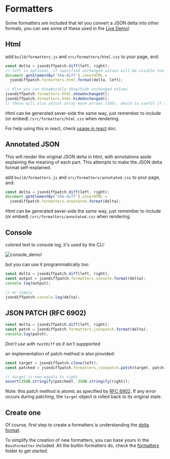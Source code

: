 # Formatters

Some formatters are included that let you convert a JSON delta into other formats, you can see some of these used in the [Live Demo](https://jsondiffpatch.com))

## Html

add `build/formatters.js` and `src/formatters/html.css` to your page, and:

```ts
const delta = jsondiffpatch.diff(left, right);
// left is optional, if specified unchanged values will be visible too
document.getElementBy('the-diff').innerHTML =
  jsondiffpatch.formatters.html.format(delta, left);

// Also you can dinamically show/hide unchanged values
jsondiffpatch.formatters.html.showUnchanged();
jsondiffpatch.formatters.html.hideUnchanged();
// these will also adjust array move arrows (SVG), which is useful if something alters the html layout
```

Html can be generated sever-side the same way, just remember to include (or embed) `/src/formatters/html.css` when rendering.

For help using this in react, check [usage in react](./react.md) doc.

## Annotated JSON

This will render the original JSON delta in html, with annotations aside explaining the meaning of each part. This attempts to make the JSON delta format self-explained.

add `build/formatters.js` and `src/formatters/annotated.css` to your page, and:

```ts
const delta = jsondiffpatch.diff(left, right);
document.getElementBy('the-diff').innerHTML =
  jsondiffpatch.formatters.annotated.format(delta);
```

Html can be generated sever-side the same way, just remember to include (or embed) `/src/formatters/annotated.css` when rendering.

## Console

colored text to console log, it's used by the CLI:

![console_demo!](../docs/demo/consoledemo.png)

but you can use it programmatically too:

```ts
const delta = jsondiffpatch.diff(left, right);
const output = jsondiffpatch.formatters.console.format(delta);
console.log(output);

// or simply
jsondiffpatch.console.log(delta);
```

## JSON PATCH (RFC 6902)

```ts
const delta = jsondiffpatch.diff(left, right);
const patch = jsondiffpatch.formatters.jsonpatch.format(delta);
console.log(patch);
```

_Don't use with `textDiff` as it isn't suppported_

an implementation of patch method is also provided:

```ts
const target = jsondiffpatch.clone(left);
const patched = jsondiffpatch.formatters.jsonpatch.patch(target, patch);

// target is now equals to right
assert(JSON.stringify(patched), JSON.stringify(right));
```

Note: this patch method is atomic as specified by [RFC 6902](https://datatracker.ietf.org/doc/html/rfc6902#section-5). If any error occurs during patching, the `target` object is rolled back to its original state.

## Create one

Of course, first step to create a formatters is understanding the [delta format](deltas.md).

To simplify the creation of new formatters, you can base yours in the `BaseFormatter` included. All the builtin formatters do, check the [formatters](../packages/jsondiffpatch/src/formatters/) folder to get started.
